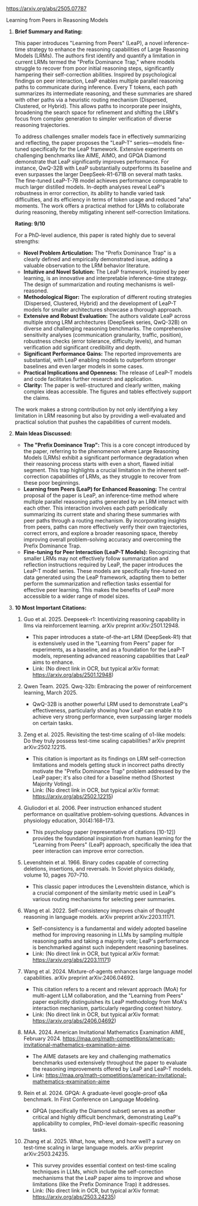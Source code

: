 https://arxiv.org/abs/2505.07787

Learning from Peers in Reasoning Models

1.  **Brief Summary and Rating:**

    This paper introduces "Learning from Peers" (LeaP), a novel inference-time strategy to enhance the reasoning capabilities of Large Reasoning Models (LRMs). The authors first identify and quantify a limitation in current LRMs termed the "Prefix Dominance Trap," where models struggle to recover from poor initial reasoning steps, significantly hampering their self-correction abilities. Inspired by psychological findings on peer interaction, LeaP enables multiple parallel reasoning paths to communicate during inference. Every T tokens, each path summarizes its intermediate reasoning, and these summaries are shared with other paths via a heuristic routing mechanism (Dispersed, Clustered, or Hybrid). This allows paths to incorporate peer insights, broadening the search space for refinement and shifting the LRM's focus from complex generation to simpler verification of diverse reasoning trajectories.

    To address challenges smaller models face in effectively summarizing and reflecting, the paper proposes the "LeaP-T" series—models fine-tuned specifically for the LeaP framework. Extensive experiments on challenging benchmarks like AIME, AIMO, and GPQA Diamond demonstrate that LeaP significantly improves performance. For instance, QwQ-32B with LeaP substantially outperforms its baseline and even surpasses the larger DeepSeek-R1-671B on several math tasks. The fine-tuned LeaP-T-7B model achieves performance comparable to much larger distilled models. In-depth analyses reveal LeaP's robustness in error correction, its ability to handle varied task difficulties, and its efficiency in terms of token usage and reduced "aha" moments. The work offers a practical method for LRMs to collaborate during reasoning, thereby mitigating inherent self-correction limitations.

    **Rating: 9/10**

    For a PhD-level audience, this paper is rated highly due to several strengths:
    *   **Novel Problem Articulation:** The "Prefix Dominance Trap" is a clearly defined and empirically demonstrated issue, adding a valuable observation to the LRM behavior literature.
    *   **Intuitive and Novel Solution:** The LeaP framework, inspired by peer learning, is an innovative and interpretable inference-time strategy. The design of summarization and routing mechanisms is well-reasoned.
    *   **Methodological Rigor:** The exploration of different routing strategies (Dispersed, Clustered, Hybrid) and the development of LeaP-T models for smaller architectures showcase a thorough approach.
    *   **Extensive and Robust Evaluation:** The authors validate LeaP across multiple strong LRM architectures (DeepSeek series, QwQ-32B) on diverse and challenging reasoning benchmarks. The comprehensive sensitivity analyses (communication granularity, traffic, position), robustness checks (error tolerance, difficulty levels), and human verification add significant credibility and depth.
    *   **Significant Performance Gains:** The reported improvements are substantial, with LeaP enabling models to outperform stronger baselines and even larger models in some cases.
    *   **Practical Implications and Openness:** The release of LeaP-T models and code facilitates further research and application.
    *   **Clarity:** The paper is well-structured and clearly written, making complex ideas accessible. The figures and tables effectively support the claims.

    The work makes a strong contribution by not only identifying a key limitation in LRM reasoning but also by providing a well-evaluated and practical solution that pushes the capabilities of current models.

2.  **Main Ideas Discussed:**

    *   **The "Prefix Dominance Trap":** This is a core concept introduced by the paper, referring to the phenomenon where Large Reasoning Models (LRMs) exhibit a significant performance degradation when their reasoning process starts with even a short, flawed initial segment. This trap highlights a crucial limitation in the inherent self-correction capabilities of LRMs, as they struggle to recover from these poor beginnings.
    *   **Learning from Peers (LeaP) for Enhanced Reasoning:** The central proposal of the paper is LeaP, an inference-time method where multiple parallel reasoning paths generated by an LRM interact with each other. This interaction involves each path periodically summarizing its current state and sharing these summaries with peer paths through a routing mechanism. By incorporating insights from peers, paths can more effectively verify their own trajectories, correct errors, and explore a broader reasoning space, thereby improving overall problem-solving accuracy and overcoming the Prefix Dominance Trap.
    *   **Fine-tuning for Peer Interaction (LeaP-T Models):** Recognizing that smaller LRMs may not effectively follow summarization and reflection instructions required by LeaP, the paper introduces the LeaP-T model series. These models are specifically fine-tuned on data generated using the LeaP framework, adapting them to better perform the summarization and reflection tasks essential for effective peer learning. This makes the benefits of LeaP more accessible to a wider range of model sizes.

3.  **10 Most Important Citations:**

    1.  Guo et al. 2025. Deepseek-r1: Incentivizing reasoning capability in llms via reinforcement learning. arXiv preprint arXiv:2501.12948.
        *   This paper introduces a state-of-the-art LRM (DeepSeek-R1) that is extensively used in the "Learning from Peers" paper for experiments, as a baseline, and as a foundation for the LeaP-T models, representing advanced reasoning capabilities that LeaP aims to enhance.
        *   Link: (No direct link in OCR, but typical arXiv format: https://arxiv.org/abs/2501.12948)

    2.  Qwen Team. 2025. Qwq-32b: Embracing the power of reinforcement learning, March 2025.
        *   QwQ-32B is another powerful LRM used to demonstrate LeaP's effectiveness, particularly showing how LeaP can enable it to achieve very strong performance, even surpassing larger models on certain tasks.

    3.  Zeng et al. 2025. Revisiting the test-time scaling of o1-like models: Do they truly possess test-time scaling capabilities? arXiv preprint arXiv:2502.12215.
        *   This citation is important as its findings on LRM self-correction limitations and models getting stuck in incorrect paths directly motivate the "Prefix Dominance Trap" problem addressed by the LeaP paper; it's also cited for a baseline method (Shortest Majority Voting).
        *   Link: (No direct link in OCR, but typical arXiv format: https://arxiv.org/abs/2502.12215)

    4.  Giuliodori et al. 2006. Peer instruction enhanced student performance on qualitative problem-solving questions. Advances in physiology education, 30(4):168–173.
        *   This psychology paper (representative of citations [10-12]) provides the foundational inspiration from human learning for the "Learning from Peers" (LeaP) approach, specifically the idea that peer interaction can improve error correction.

    5.  Levenshtein et al. 1966. Binary codes capable of correcting deletions, insertions, and reversals. In Soviet physics doklady, volume 10, pages 707–710.
        *   This classic paper introduces the Levenshtein distance, which is a crucial component of the similarity metric used in LeaP's various routing mechanisms for selecting peer summaries.

    6.  Wang et al. 2022. Self-consistency improves chain of thought reasoning in language models. arXiv preprint arXiv:2203.11171.
        *   Self-consistency is a fundamental and widely adopted baseline method for improving reasoning in LLMs by sampling multiple reasoning paths and taking a majority vote; LeaP's performance is benchmarked against such independent reasoning baselines.
        *   Link: (No direct link in OCR, but typical arXiv format: https://arxiv.org/abs/2203.11171)

    7.  Wang et al. 2024. Mixture-of-agents enhances large language model capabilities. arXiv preprint arXiv:2406.04692.
        *   This citation refers to a recent and relevant approach (MoA) for multi-agent LLM collaboration, and the "Learning from Peers" paper explicitly distinguishes its LeaP methodology from MoA's interaction mechanism, particularly regarding context history.
        *   Link: (No direct link in OCR, but typical arXiv format: https://arxiv.org/abs/2406.04692)

    8.  MAA. 2024. American Invitational Mathematics Examination AIME, February 2024. https://maa.org/math-competitions/american-invitational-mathematics-examination-aime.
        *   The AIME datasets are key and challenging mathematics benchmarks used extensively throughout the paper to evaluate the reasoning improvements offered by LeaP and LeaP-T models.
        *   Link: https://maa.org/math-competitions/american-invitational-mathematics-examination-aime

    9.  Rein et al. 2024. GPQA: A graduate-level google-proof q&a benchmark. In First Conference on Language Modeling.
        *   GPQA (specifically the Diamond subset) serves as another critical and highly difficult benchmark, demonstrating LeaP's applicability to complex, PhD-level domain-specific reasoning tasks.

    10. Zhang et al. 2025. What, how, where, and how well? a survey on test-time scaling in large language models. arXiv preprint arXiv:2503.24235.
        *   This survey provides essential context on test-time scaling techniques in LLMs, which include the self-correction mechanisms that the LeaP paper aims to improve and whose limitations (like the Prefix Dominance Trap) it addresses.
        *   Link: (No direct link in OCR, but typical arXiv format: https://arxiv.org/abs/2503.24235)
